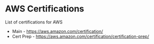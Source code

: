 # AWS Certifications

List of certifications for AWS

- Main - https://aws.amazon.com/certification/
- Cert Prep - https://aws.amazon.com/certification/certification-prep/
